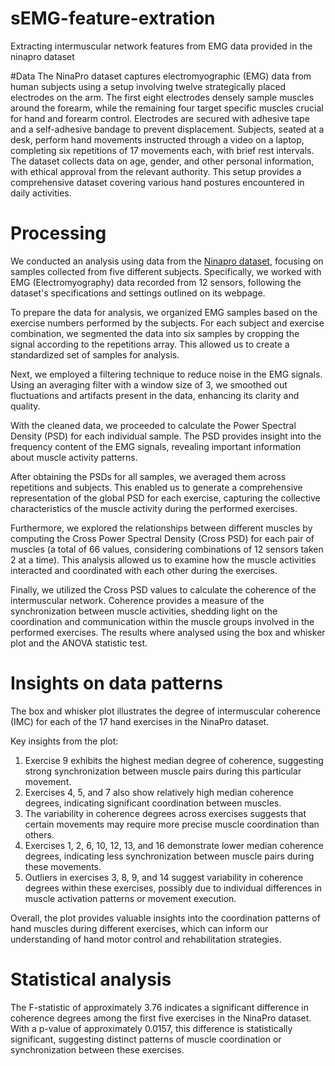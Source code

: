 # sEMG-feature-extration
Extracting intermuscular network features from EMG data provided in the ninapro dataset

#Data
The NinaPro dataset captures electromyographic (EMG) data from human subjects using a setup involving twelve strategically placed electrodes on the arm. The first eight electrodes densely sample muscles around the forearm, while the remaining four target specific muscles crucial for hand and forearm control. Electrodes are secured with adhesive tape and a self-adhesive bandage to prevent displacement. Subjects, seated at a desk, perform hand movements instructed through a video on a laptop, completing six repetitions of 17 movements each, with brief rest intervals. The dataset collects data on age, gender, and other personal information, with ethical approval from the relevant authority. This setup provides a comprehensive dataset covering various hand postures encountered in daily activities.

# Processing
We conducted an analysis using data from the [Ninapro dataset](http://ninaweb.hevs.ch/), focusing on samples collected from five different subjects. Specifically, we worked with EMG (Electromyography) data recorded from 12 sensors, following the dataset's specifications and settings outlined on its webpage.

To prepare the data for analysis, we organized EMG samples based on the exercise numbers performed by the subjects. For each subject and exercise combination, we segmented the data into six samples by cropping the signal according to the repetitions array. This allowed us to create a standardized set of samples for analysis.

Next, we employed a filtering technique to reduce noise in the EMG signals. Using an averaging filter with a window size of 3, we smoothed out fluctuations and artifacts present in the data, enhancing its clarity and quality.

With the cleaned data, we proceeded to calculate the Power Spectral Density (PSD) for each individual sample. The PSD provides insight into the frequency content of the EMG signals, revealing important information about muscle activity patterns.

After obtaining the PSDs for all samples, we averaged them across repetitions and subjects. This enabled us to generate a comprehensive representation of the global PSD for each exercise, capturing the collective characteristics of the muscle activity during the performed exercises.

Furthermore, we explored the relationships between different muscles by computing the Cross Power Spectral Density (Cross PSD) for each pair of muscles (a total of 66 values, considering combinations of 12 sensors taken 2 at a time). This analysis allowed us to examine how the muscle activities interacted and coordinated with each other during the exercises.

Finally, we utilized the Cross PSD values to calculate the coherence of the intermuscular network. Coherence provides a measure of the synchronization between muscle activities, shedding light on the coordination and communication within the muscle groups involved in the performed exercises.
The results where analysed using the box and whisker plot and the ANOVA statistic test. 

# Insights on data patterns 
The box and whisker plot illustrates the degree of intermuscular coherence (IMC) for each of the 17 hand exercises in the NinaPro dataset. 

Key insights from the plot:
1. Exercise 9 exhibits the highest median degree of coherence, suggesting strong synchronization between muscle pairs during this particular movement.
2. Exercises 4, 5, and 7 also show relatively high median coherence degrees, indicating significant coordination between muscles.
3. The variability in coherence degrees across exercises suggests that certain movements may require more precise muscle coordination than others.
4. Exercises 1, 2, 6, 10, 12, 13, and 16 demonstrate lower median coherence degrees, indicating less synchronization between muscle pairs during these movements.
5. Outliers in exercises 3, 8, 9, and 14 suggest variability in coherence degrees within these exercises, possibly due to individual differences in muscle activation patterns or movement execution.

Overall, the plot provides valuable insights into the coordination patterns of hand muscles during different exercises, which can inform our understanding of hand motor control and rehabilitation strategies.

# Statistical analysis
The F-statistic of approximately 3.76 indicates a significant difference in coherence degrees among the first five exercises in the NinaPro dataset. With a p-value of approximately 0.0157, this difference is statistically significant, suggesting distinct patterns of muscle coordination or synchronization between these exercises.